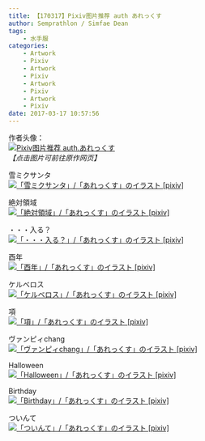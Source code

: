 ```yaml
---
title: 【170317】Pixiv图片推荐 auth あれっくす
author: Semprathlon / Simfae Dean
tags:
	- 水手服
categories:
	- Artwork
	- Pixiv
	- Artwork
	- Pixiv
	- Artwork
	- Pixiv
	- Artwork
	- Pixiv
date: 2017-03-17 10:57:56
---
```

作者头像：<br />[<img src="/blog/uploads/2017/03/12158368_7fc387623116ff880f3c713738fe4766_170.jpg" alt="Pixiv图片推荐 auth.あれっくす"/>](http://www.pixiv.net/member.php?id=585981)<br /><em>【点击图片可前往原作网页】</em>

雪ミクサンタ<br />[<img width="1500" height="1500" style="display:none;" data-src="http://i3.pixiv.net/img-original/img/2016/12/25/01/01/12/60537542_p0.jpg" src="/blog/uploads/2017/03/60537542_p0.jpg" alt="「雪ミクサンタ」/「あれっくす」のイラスト [pixiv]"/><img src="/blog/uploads/2017/03/60537542_p0_master1200.jpg" alt="「雪ミクサンタ」/「あれっくす」のイラスト [pixiv]"/>](http://www.pixiv.net/member_illust.php?illust_id=60537542&amp;mode=medium)<br />
<!--more-->

絶対領域<br />[<img width="1062" height="1500" style="display:none;" data-src="http://i4.pixiv.net/img-original/img/2017/02/17/00/46/26/61493851_p0.jpg" src="/blog/uploads/2017/03/61493851_p0.jpg" alt="「絶対領域」/「あれっくす」のイラスト [pixiv]"/><img src="/blog/uploads/2017/03/61493851_p0_master1200.jpg" alt="「絶対領域」/「あれっくす」のイラスト [pixiv]"/>](http://www.pixiv.net/member_illust.php?illust_id=61493851&amp;mode=medium)<br />

・・・入る？<br />[<img width="1062" height="1500" style="display:none;" data-src="http://i2.pixiv.net/img-original/img/2017/02/02/22/58/05/61244877_p0.jpg" src="/blog/uploads/2017/03/61244877_p0.jpg" alt="「・・・入る？」/「あれっくす」のイラスト [pixiv]"/><img src="/blog/uploads/2017/03/61244877_p0_master1200.jpg" alt="「・・・入る？」/「あれっくす」のイラスト [pixiv]"/>](http://www.pixiv.net/member_illust.php?illust_id=61244877&amp;mode=medium)<br />

酉年<br />[<img width="2149" height="1800" style="display:none;" data-src="http://i4.pixiv.net/img-original/img/2017/01/15/13/43/23/60947827_p0.jpg" src="/blog/uploads/2017/03/60947827_p0.jpg" alt="「酉年」/「あれっくす」のイラスト [pixiv]"/><img src="/blog/uploads/2017/03/60947827_p0_master1200.jpg" alt="「酉年」/「あれっくす」のイラスト [pixiv]"/>](http://www.pixiv.net/member_illust.php?illust_id=60947827&amp;mode=medium)<br />

ケルベロス<br />[<img width="1062" height="1500" style="display:none;" data-src="http://i3.pixiv.net/img-original/img/2016/09/18/00/31/57/59035554_p0.jpg" src="/blog/uploads/2017/03/59035554_p0.jpg" alt="「ケルベロス」/「あれっくす」のイラスト [pixiv]"/><img src="/blog/uploads/2017/03/59035554_p0_master1200.jpg" alt="「ケルベロス」/「あれっくす」のイラスト [pixiv]"/>](http://www.pixiv.net/member_illust.php?illust_id=59035554&amp;mode=medium)<br />

項<br />[<img width="1062" height="1500" style="display:none;" data-src="http://i4.pixiv.net/img-original/img/2016/09/13/12/23/34/58959975_p0.jpg" src="/blog/uploads/2017/03/58959975_p0.jpg" alt="「項」/「あれっくす」のイラスト [pixiv]"/><img src="/blog/uploads/2017/03/58959975_p0_master1200.jpg" alt="「項」/「あれっくす」のイラスト [pixiv]"/>](http://www.pixiv.net/member_illust.php?illust_id=58959975&amp;mode=medium)<br />

ヴァンピィchang<br />[<img width="1062" height="1500" style="display:none;" data-src="http://i1.pixiv.net/img-original/img/2016/09/10/00/52/46/58899328_p0.jpg" src="/blog/uploads/2017/03/58899328_p0.jpg" alt="「ヴァンピィchang」/「あれっくす」のイラスト [pixiv]"/><img src="/blog/uploads/2017/03/58899328_p0_master1200.jpg" alt="「ヴァンピィchang」/「あれっくす」のイラスト [pixiv]"/>](http://www.pixiv.net/member_illust.php?illust_id=58899328&amp;mode=medium)<br />

Halloween<br />[<img width="1415" height="2000" style="display:none;" data-src="http://i3.pixiv.net/img-original/img/2015/10/31/20/30/21/53305790_p0.jpg" src="/blog/uploads/2017/03/53305790_p0.jpg" alt="「Halloween」/「あれっくす」のイラスト [pixiv]"/><img src="/blog/uploads/2017/03/53305790_p0_master1200.jpg" alt="「Halloween」/「あれっくす」のイラスト [pixiv]"/>](http://www.pixiv.net/member_illust.php?illust_id=53305790&amp;mode=medium)<br />

Birthday<br />[<img width="2507" height="3000" style="display:none;" data-src="http://i4.pixiv.net/img-original/img/2015/08/31/15/39/32/52292639_p0.jpg" src="/blog/uploads/2017/03/52292639_p0.jpg" alt="「Birthday」/「あれっくす」のイラスト [pixiv]"/><img src="/blog/uploads/2017/03/52292639_p0_master1200.jpg" alt="「Birthday」/「あれっくす」のイラスト [pixiv]"/>](http://www.pixiv.net/member_illust.php?illust_id=52292639&amp;mode=medium)<br />

ついんて<br />[<img width="1061" height="1500" style="display:none;" data-src="http://i4.pixiv.net/img-original/img/2015/05/05/17/24/17/50212547_p0.jpg" src="/blog/uploads/2017/03/50212547_p0.jpg" alt="「ついんて」/「あれっくす」のイラスト [pixiv]"/><img src="/blog/uploads/2017/03/50212547_p0_master1200.jpg" alt="「ついんて」/「あれっくす」のイラスト [pixiv]"/>](http://www.pixiv.net/member_illust.php?illust_id=50212547&amp;mode=medium)<br />